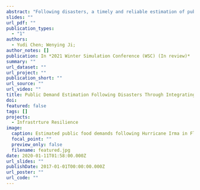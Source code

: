 ```yaml
---
abstract: "Following disasters, a timely and reliable estimation of public demands is essential to proper allocation of relief resources. However, such an estimation is challenging as public demands vary significantly in dynamic disaster environments. To address this challenge, this research aims to estimate public demands through integrating social media and community demographics. In detail, while social media is used to derive the percentage of the population with demands, community demographics are used to scale the demand percentage for estimating the absolute number of individuals with demands. A systematic research methodology is proposed to (1) eliminate the social media bias caused by behavioral differences amongst races/ethnicities and (2) include the sampling uncertainty of social media-derived demand percentage. Hurricane Irma-induced public food demands in Florida are estimated for demonstrating the feasibility and applicability of the approach. The research sheds light on the use of partial information for deriving insights into the entire population."
slides: ""
url_pdf: ""
publication_types:
  - "1"
authors:
  - Yudi Chen; Wenying Ji;
author_notes: []
publication: In *2021 Winter Simulation Conference (WSC) (In review)*
summary: ""
url_dataset: ""
url_project: ""
publication_short: ""
url_source: ""
url_video: ""
title: Public Demand Estimation Following Disasters Through Integrating Social Media and Community Demographics
doi: 
featured: false
tags: []
projects:
  - Infrastrture Resilience
image:
  caption: Estimated public food demands following Hurricane Irma in Florida
  focal_point: ""
  preview_only: false
  filename: featured.jpg
date: 2020-01-11T01:58:00.000Z
url_slides: ""
publishDate: 2017-01-01T00:00:00.000Z
url_poster: ""
url_code: ""
---
```

